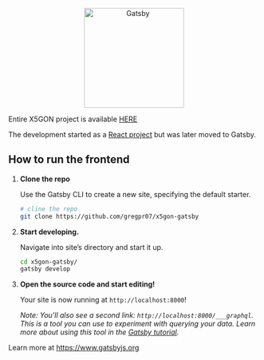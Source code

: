 
<p align="center">
  <a href="https://platform.x5gon.org">
    <img alt="Gatsby" src="https://platform.x5gon.org/imgs/logo/x5gon_logo_light.svg" width="200" />
  </a>
</p>
<p>Entire X5GON project is available <a href="https://github.com/JozefStefanInstitute/x5gon">HERE</a></p>
<p>The development started as a <a href="https://github.com/gregpr07/X5GON_react">React project</a> but was later moved to Gatsby.</p>


## How to run the frontend

1.  **Clone the repo**

    Use the Gatsby CLI to create a new site, specifying the default starter.

    ```sh
    # cline the repo
    git clone https://github.com/gregpr07/x5gon-gatsby
    ```

1.  **Start developing.**

    Navigate into site’s directory and start it up.

    ```sh
    cd x5gon-gatsby/
    gatsby develop
    ```

1.  **Open the source code and start editing!**

    Your site is now running at `http://localhost:8000`!

    _Note: You'll also see a second link: _`http://localhost:8000/___graphql`_. This is a tool you can use to experiment with querying your data. Learn more about using this tool in the [Gatsby tutorial](https://www.gatsbyjs.org/tutorial/part-five/#introducing-graphiql)._
    
    
Learn more at <a href="https://www.gatsbyjs.org">https://www.gatsbyjs.org</a>

